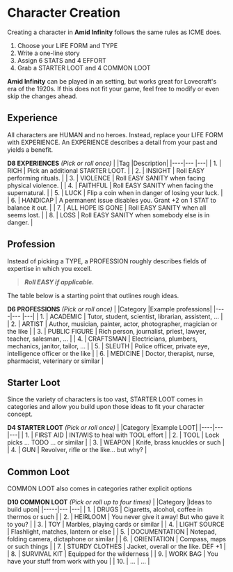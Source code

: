 # Character Creation

Creating a character in **Amid Infinity** follows the same rules as ICME does.
1. Choose your LIFE FORM and TYPE
3. Write a one-line story
4. Assign 6 STATS and 4 EFFORT
5. Grab a STARTER LOOT and 4 COMMON LOOT

**Amid Infinity** can be played in an setting, but works great for Lovecraft's era of the 1920s. If this does not fit your game, feel free to modify or even skip the changes ahead.

## Experience

All characters are HUMAN and no heroes. Instead, replace your LIFE FORM with EXPERIENCE. An EXPERIENCE describes a detail from your past and yields a benefit.

**D8 EXPERIENCES** *(Pick or roll once)*
|	 |Tag				|Description|
|----|---				|---|
| 1. | RICH 			| Pick an additional STARTER LOOT. |
| 2. | INSIGHT 			| Roll EASY performing rituals. |
| 3. | VIOLENCE 		| Roll EASY SANITY when facing physical violence. |
| 4. | FAITHFUL 		| Roll EASY SANITY when facing the supernatural. |
| 5. | LUCK 			| Flip a coin when in danger of losing your luck. |
| 6. | HANDICAP 		| A permanent issue disables you. Grant +2 on 1 STAT to balance it out. |
| 7. | ALL HOPE IS GONE | Roll EASY SANITY when all seems lost. |
| 8. | LOSS 			| Roll EASY SANITY when somebody else is in danger. |

## Profession

Instead of picking a TYPE, a PROFESSION roughly describes fields of expertise in which you excell.

> ***Roll EASY if applicable.***

The table below is a starting point that outlines rough ideas.

**D6 PROFESSIONS** *(Pick or roll once)*
|	 |Category			|Example professions|
|----|---				|---|
| 1. | ACADEMIC 		| Tutor, student, scientist, librarian, assistent, ... |
| 2. | ARTIST 			| Author, musician, painter, actor, photographer, magician or the like |
| 3. | PUBLIC FIGURE 	| Rich person, journalist, priest, lawyer, teacher, salesman, ... |
| 4. | CRAFTSMAN 		| Electricians, plumbers, mechanics, janitor, tailor, ... |
| 5. | SLEUTH 			| Police officer, private eye, intelligence officer or the like |
| 6. | MEDICINE 		| Doctor, therapist, nurse, pharmacist, veterinary or similar |

## Starter Loot

Since the variety of characters is too vast, STARTER LOOT comes in categories and allow you build upon those ideas to fit your character concept.

**D4 STARTER LOOT** *(Pick or roll once)*
|	 |Category		|Example LOOT|
|----|---			|---|
| 1. | FIRST AID	| INT/WIS to heal with TOOL effort |
| 2. | TOOL 		| Lock picks ... TODO ... or similar |
| 3. | WEAPON 		| Knife, brass knuckles or such |
| 4. | GUN 			| Revolver, rifle or the like... but why? |

## Common Loot

COMMON LOOT also comes in categories rather explicit options

**D10 COMMON LOOT** *(Pick or roll up to four times)*
|     |Category			|Ideas to build upon|
|-----|---				|---|
|  1. | DRUGS 			| Cigaretts, alcohol, coffee in thermos or such |
|  2. | HEIRLOOM 		| You never give it away! But who gave it to you? |
|  3. | TOY 			| Marbles, playing cards or similar |
|  4. | LIGHT SOURCE 	| Flashlight, matches, lantern or else |
|  5. | DOCUMENTATION 	| Notepad, folding camera, dictaphone or similar |
|  6. | ORIENTATION 	| Compass, maps or such things |
|  7. | STURDY CLOTHES 	| Jacket, overall or the like. DEF +1 |
|  8. | SURVIVAL KIT 	| Equipped for the wilderness |
|  9. | WORK BAG 		| You have your stuff from work with you |
| 10. | ... 			| ... |

